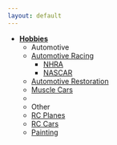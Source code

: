 ```yaml
---
layout: default
---
```


<div class="hero-unit">

<ul class="nav">

<li class="dropdown">
<a href="#" class="dropdown-toggle" data-toggle="dropdown"><b class="caret">Hobbies</b></a>
<ul class="dropdown-menu">
<li class="nav-header">Automotive</li>
<li class="dropdown-submenu">
<a tabindex="-1" href="#">Automotive Racing</a>
<ul class="dropdown-menu">
<li><a href="#">NHRA</a></li>
<li><a href="#">NASCAR</a></li>
</ul>
</li>
<li><a href="#">Automotive Restoration</a></li>
<li><a href="#">Muscle Cars</a></li>
<li class="divider"></li>
<li class="nav-header">Other</li>
<li><a href="#">RC Planes</a></li>
<li><a href="#">RC Cars</a></li>
<li><a href="#">Painting</a></li>
</ul>
</li>
</ul>



</div>